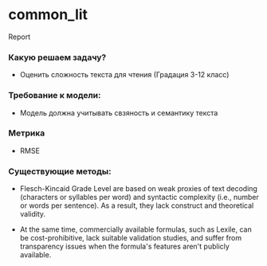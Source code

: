 # common_lit


Report

### Какую решаем задачу?

* Оценить сложность текста для чтения (Градация 3-12 класс)

### Требование к модели:
* Модель должна учитывать свзяность и семантику текста

### Метрика 
* RMSE


### Существующие методы:

* Flesch-Kincaid Grade Level are based on weak proxies of text decoding (characters or syllables per word) 
and syntactic complexity (i.e., number or words per sentence). As a result, they lack construct and theoretical validity. 

* At the same time, commercially available formulas, such as Lexile, 
can be cost-prohibitive, lack suitable validation studies, 
and suffer from transparency issues when the formula's features aren't publicly available.
